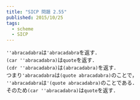 ```yaml
---
title: "SICP 問題 2.55"
published: 2015/10/25
tags:
  - scheme
  - SICP
---
```


<p><code>''abracadabra</code>は<code>'abracadabra</code>を返す．<br/>
<code>(car ''abracadabra)</code>は<code>quote</code>を返す．<br/>
<code>(cdr ''abracadabra)</code>は<code>(abracadabra)</code>を返す．<br/>
つまり<code>'abracadabra</code>は<code>(quote abracadabra)</code>のことで，<br/>
<code>''abracadabra</code>は<code>'(quote abracadabra)</code>のことである．<br/>
そのため<code>(car ''abracadabra)</code>は<code>quote</code>を返す．</p>

